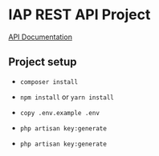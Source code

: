 # IAP REST API Project

[API Documentation](https://cwsk-api.postman.co/collections/4654837-0e06a88f-aae8-45d5-b6d8-f127809e9d0b?version=latest&workspace=4ea828b8-e77d-43a5-857a-0e0458deb54f)

## Project setup

- ```composer install```

- ```npm install``` or ```yarn install```

- ```copy .env.example .env```

- ```php artisan key:generate```

- ```php artisan key:generate```